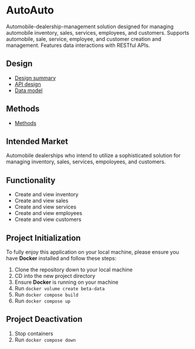 # AutoAuto
Automobile-dealership-management solution designed for managing automobile inventory, sales, services, employees, and customers. Supports automobile, sale, service, employee, and customer creation and management. Features data interactions with RESTful APIs.


## Design
- [Design summary](docs/design-summary.md)
- [API design](docs/api-design.md)
- [Data model](docs/data-model.md)

## Methods
- [Methods](docs/methods.md)


## Intended Market
Automobile dealerships who intend to utilize a sophisticated solution for managing inventory, sales, services, empoloyees, and customers.


## Functionality
- Create and view inventory
- Create and view sales
- Create and view services
- Create and view employees
- Create and view customers


## Project Initialization

To fully enjoy this application on your local machine, please ensure you have <b>Docker</b> installed and follow these steps:

1. Clone the repository down to your local machine
2. CD into the new project directory
3. Ensure <b>Docker</b> is running on your machine
4. Run `docker volume create beta-data`
5. Run `docker compose build`
6. Run `docker compose up`


## Project Deactivation
1. Stop containers
2. Run `docker compose down`
